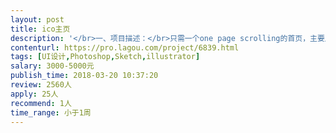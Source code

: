 ```yaml
---                
layout: post       
title: ico主页           
description: '</br>一、项目描述：</br>只需一个one page scrolling的首页，主要用作市场推广以及公告所用。主页内容为区块链项目的核心功能介绍，ico时间，团队成员以及愿景。</br></br>二、主要功能点：</br>做为展示及公告用</br></br>三、可参考产品：</br>可自行寻找类似项目寻找灵感</br></br>四、人员要求：</br>1、了解ICO</br>2. 了解区块链项目风格</br>3. 快速交稿</br>4. 细节老辣</br>'     
contenturl: https://pro.lagou.com/project/6839.html      
tags: [UI设计,Photoshop,Sketch,illustrator]            
salary: 3000-5000元          
publish_time: 2018-03-20 10:37:20         
review: 2560人                   
apply: 25人                   
recommend: 1人                   
time_range: 小于1周              
---                 
```

